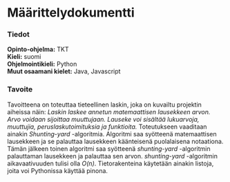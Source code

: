 # Määrittelydokumentti
### Tiedot
**Opinto-ohjelma:** TKT  
**Kieli:** suomi  
**Ohjelmointikieli:** Python  
**Muut osaamani kielet:** Java, Javascript  
### Tavoite
Tavoitteena on toteuttaa tieteellinen laskin, joka on kuvailtu projektin aiheissa näin:
*Laskin laskee annetun matemaattisen lausekkeen arvon. Arvo voidaan sijoittaa muuttujaan. Lauseke voi sisältää lukuarvoja, muuttujia, peruslaskutoimituksia ja funktioita.* Toteutukseen vaaditaan ainakin *Shunting-yard* -algoritmia. Algoritmi saa syötteenä matemaattisen lausekkeen ja se palauttaa lausekkeen käänteisenä puolalaisena notaationa. Tämän jälkeen toinen algoritmi saa syötteenä *shunting-yard* -algoritmin palauttaman lausekkeen ja palauttaa sen arvon. *shunting-yard* -algoritmin aikavaativuuden tulisi olla *O(n)*. Tietorakenteina käytetään ainakin listoja, joita voi Pythonissa käyttää pinona.

